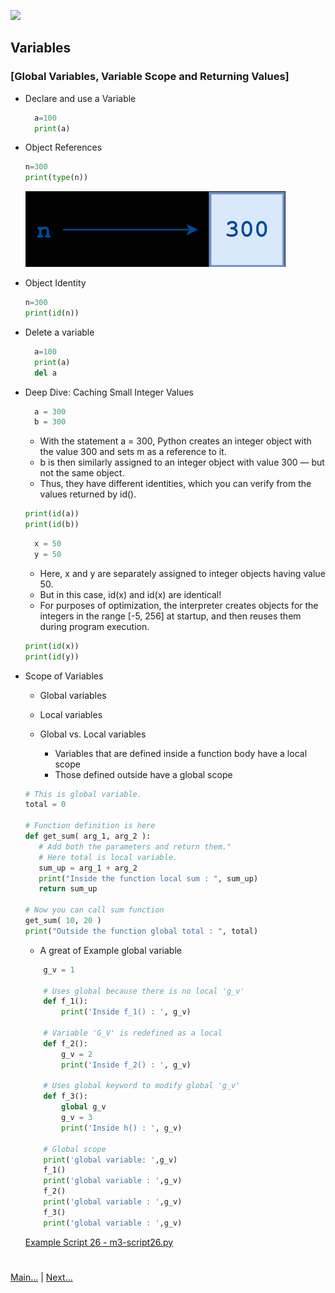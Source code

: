 
![](https://www.python.org/static/img/python-logo.png)
 
## Variables
### [Global Variables, Variable Scope and Returning Values]

- Declare and use a Variable
  ```python
    a=100
    print(a)
  ```

- Object References

    ```python
    n=300
    print(type(n))
    ```
    ![](/img/download.png)

- Object Identity

    ```python
    n=300
    print(id(n))    
    ```

- Delete a variable
  ```python
    a=100
    print(a)
    del a
  ```

- Deep Dive: Caching Small Integer Values

    ```python
      a = 300
      b = 300
    ```
    - With the statement a = 300, Python creates an integer object with the value 300 and sets m as a reference to it. 
    - b is then similarly assigned to an integer object with value 300 — but not the same object. 
    - Thus, they have different identities, which you can verify from the values returned by id().

    ```python
    print(id(a))
    print(id(b))
    ```
    
    ```python
      x = 50
      y = 50
    ```
    - Here, x and y are separately assigned to integer objects having value 50. 
    - But in this case, id(x) and id(x) are identical!
    - For purposes of optimization, the interpreter creates objects for the integers in the range [-5, 256] at startup, 
    and then reuses them during program execution.
    ```python
    print(id(x))
    print(id(y))
    ```
    
- Scope of Variables
    - Global variables
    - Local variables

    - Global vs. Local variables
        - Variables that are defined inside a function body have a local scope
        - Those defined outside have a global scope 

    ```python
    # This is global variable.
    total = 0
  
    # Function definition is here
    def get_sum( arg_1, arg_2 ):
       # Add both the parameters and return them."
       # Here total is local variable.
       sum_up = arg_1 + arg_2 
       print("Inside the function local sum : ", sum_up)
       return sum_up
    
    # Now you can call sum function
    get_sum( 10, 20 )
    print("Outside the function global total : ", total)     
    ```

    - A great of Example global variable
    ```python
        g_v = 1
        
        # Uses global because there is no local 'g_v' 
        def f_1(): 
            print('Inside f_1() : ', g_v) 
        
        # Variable 'G_V' is redefined as a local 
        def f_2(): 
            g_v = 2
            print('Inside f_2() : ', g_v) 
        
        # Uses global keyword to modify global 'g_v' 
        def f_3():	 
            global g_v
            g_v = 3
            print('Inside h() : ', g_v) 
        
        # Global scope 
        print('global variable: ',g_v)
        f_1() 
        print('global variable : ',g_v)
        f_2() 
        print('global variable : ',g_v)
        f_3()
        print('global variable : ',g_v)
    ```
    [Example Script 26 - m3-script26.py](/Examples/Module-3/m3-script26.py)
#
[Main...](https://github.com/ptoraskar/Python-Learning/blob/master/README.md) | [Next...](/Module-1/2_overview_to_python.md)
